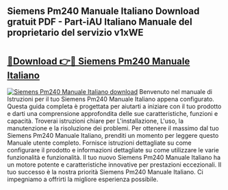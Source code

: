 ## Siemens Pm240 Manuale Italiano Download gratuit PDF - Part-iAU Italiano Manuale del proprietario del servizio v1xWE

# <h2><a href="http://dfdall3.blite.top/?on=Siemens+Pm240+Manuale+Italiano">🔗Download 👉🔴 Siemens Pm240 Manuale Italiano</a></h2>

[![Siemens Pm240 Manuale Italiano download](https://i.imgur.com/lujVjoI.png)](http://dfdall3.blite.top/?on=Siemens+Pm240+Manuale+Italiano)
Benvenuto nel manuale di Istruzioni per il tuo Siemens Pm240 Manuale Italiano appena configurato. Questa guida completa è progettata per aiutarti a iniziare con il tuo prodotto e darti una comprensione approfondita delle sue caratteristiche, funzioni e capacità. Troverai istruzioni chiare per L'installazione, L'uso, la manutenzione e la risoluzione dei problemi. Per ottenere il massimo dal tuo Siemens Pm240 Manuale Italiano, prenditi un momento per leggere questo Manuale utente completo. Fornisce istruzioni dettagliate su come configurare il prodotto e informazioni dettagliate su come utilizzare le varie funzionalità e funzionalità. Il tuo nuovo Siemens Pm240 Manuale Italiano ha un motore potente e caratteristiche innovative per prestazioni eccezionali. Il tuo successo è la nostra priorità Siemens Pm240 Manuale Italiano. Ci impegniamo a offrirti la migliore esperienza possibile.
